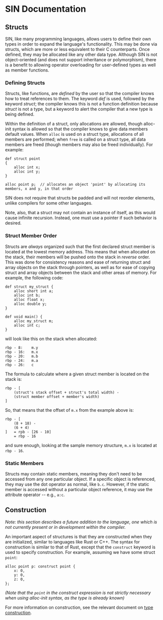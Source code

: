 # SIN Documentation

## Structs

SIN, like many programming languages, allows users to define their own types in order to expand the language's functionality. This may be done via structs, which are more or less equivalent to their C counterparts. Once defined, they may be allocated like any other data type. Although SIN is not object-oriented (and does not support inheritance or polymorphism), there is a benefit to allowing operator overloading for user-defined types as well as member functions.

### Defining Structs

Structs, like functions, are *defined* by the user so that the compiler knows how to treat references to them. The keyword *def* is used, followed by the keyword *struct*; the compiler knows this is not a function definition because *struct* is not a type, but a keyword to alert the compiler that a new type is being defined.

Within the definition of a struct, only allocations are allowed, though alloc-init syntax is allowed so that the compiler knows to give data members default values. When `alloc` is used on a struct type, allocations of all members are performed; when `free` is called on a struct type, all data members are freed (though members may also be freed individually). For example:

    def struct point
    {
        alloc int x;
        alloc int y;
    }

    alloc point p;  // allocates an object 'point' by allocating its members, x and y, in that order

SIN does not require that structs be padded and will not reorder elements, unlike compilers for some other languages.

Note, also, that a struct may not contain an instance of itself, as this would cause infinite recursion. Instead, one must use a pointer if such behavior is desired.

### Struct Member Order

Structs are *always* organized such that the first declared struct member is located at the lowest memory address. This means that when allocated on the stack, their members will be pushed onto the stack in *reverse* order. This was done for consistency reasons and ease of returning struct and array objects on the stack through pointers, as well as for ease of copying struct and array objects between the stack and other areas of memory. For example, the following code:

    def struct my_struct {
        alloc short int a;
        alloc int b;
        alloc float x;
        alloc double y;
    }

    def void main() {
        alloc my_struct m;
        alloc int c;
    }

will look like this on the stack when allocated:

    rbp - 8:    m.y
    rbp - 16:   m.x
    rbp - 20:   m.b
    rbp - 24:   m.a
    rbp - 26:   c

The formula to calculate where a given struct member is located on the stack is:

    rbp - [
        (struct's stack offset + struct's total width) -
        (struct member offset + member's width)
    ]

So, that means that the offset of `m.x` from the example above is:

    rbp - [
        (8 + 18) -
        (6 + 4)
    ]   = rpb - [26 - 10]
        = rbp - 16

and sure enough, looking at the sample memory structure, `m.x` is located at `rbp - 16`.

### Static Members

Structs may contain static members, meaning they don't need to be accessed from any one particular object. If a specific object is referenced, they may use the dot operator as normal, like `b.c`. However, if the static member is accessed without a particular object reference, it may use the attribute operator -- e.g., `a:c`.

## Construction

_Note: this section describes a future addition to the language, one which is not currently present or in development within the compiler._

An important aspect of structures is that they are constructed when they are initialized, similar to languages like Rust or C++. The syntax for construction is similar to that of Rust, except that the `construct` keyword is used to specify construction. For example, assuming we have some struct `point`:

    alloc point p: construct point {
        x: 0,
        y: 0,
        z: 0,
    };

_(Note that the `point` in the construct expression is not strictly necessary when using alloc-init syntax, as the type is already known)_

For more information on construction, see the relevant document on [type construction](Construction.md).
